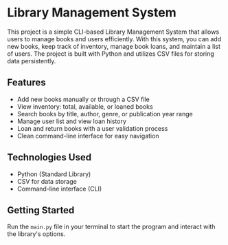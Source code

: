 # Library Management System

This project is a simple CLI-based Library Management System that allows users to manage books and users efficiently. With this system, you can add new books, keep track of inventory, manage book loans, and maintain a list of users. The project is built with Python and utilizes CSV files for storing data persistently.

## Features
- Add new books manually or through a CSV file
- View inventory: total, available, or loaned books
- Search books by title, author, genre, or publication year range
- Manage user list and view loan history
- Loan and return books with a user validation process
- Clean command-line interface for easy navigation

## Technologies Used
- Python (Standard Library)
- CSV for data storage
- Command-line interface (CLI)

## Getting Started
Run the `main.py` file in your terminal to start the program and interact with the library's options.
